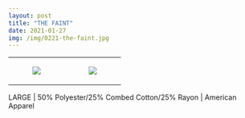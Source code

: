 ```yaml
---
layout: post
title: "THE FAINT"
date: 2021-01-27
img: /img/0221-the-faint.jpg
---
```




<table style="width:100%;"><tr><td style="vertical-align:top;">
      <figure class="tmblr-full" data-orig-height="2048" data-orig-width="1365" data-orig-src="https://concertshirts.netlify.app/shirts/0221/0221-01.jpg"><img src="https://64.media.tumblr.com/b5cafe5dd09bd90aeb354767ecf449b7/4d9991eb7d4d6979-69/s540x810/c01478fd8fffe43b7cfa58fb17adc3304043fc3c.jpg" data-orig-height="2048" data-orig-width="1365" data-orig-src="https://concertshirts.netlify.app/shirts/0221/0221-01.jpg"/></figure></td>
    <td style="vertical-align:top;">
      <figure class="tmblr-full" data-orig-height="2048" data-orig-width="1365" data-orig-src="https://concertshirts.netlify.app/shirts/0221/0221-02.jpg"><img src="https://64.media.tumblr.com/388c8678f02b6920957f72c3a9266086/4d9991eb7d4d6979-ed/s540x810/5fb369960ed82f5c16532964edec77566e3a1649.jpg" data-orig-height="2048" data-orig-width="1365" data-orig-src="https://concertshirts.netlify.app/shirts/0221/0221-02.jpg"/></figure></td>
  </tr></table><p>
  LARGE | 50% Polyester/25% Combed Cotton/25% Rayon | American Apparel
</p>

